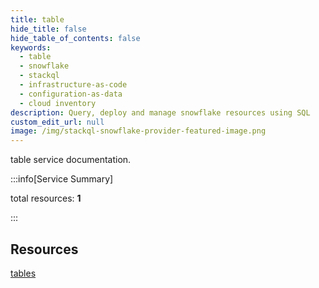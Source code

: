 ```yaml
---
title: table
hide_title: false
hide_table_of_contents: false
keywords:
  - table
  - snowflake
  - stackql
  - infrastructure-as-code
  - configuration-as-data
  - cloud inventory
description: Query, deploy and manage snowflake resources using SQL
custom_edit_url: null
image: /img/stackql-snowflake-provider-featured-image.png
---
```


table service documentation.

:::info[Service Summary]

total resources: __1__  

:::

## Resources
<div class="row">
<div class="providerDocColumn">
<a href="/services/table/tables/">tables</a>
</div>
<div class="providerDocColumn">

</div>
</div>